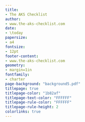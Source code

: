 ```yaml
---
title:
- The AKS Checklist
author:
- www.the-aks-checklist.com
date:
- \today
papersize:
- a4
fontsize:
- 12pt
footer-content:
- www.the-aks-checklist.com
geometry:
- margin=1in
fontfamily:
- charter
page-background: "background5.pdf"
titlepage: true
titlepage-color: "1b82af"
titlepage-text-color: "FFFFFF"
titlepage-rule-color: "FFFFFF"
titlepage-rule-height: 2
colorlinks: true
---
```


